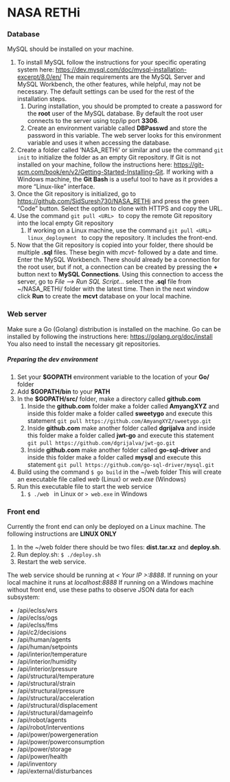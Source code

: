 # NASA RETHi

### Database

MySQL should be installed on your machine.
1. To install MySQL follow the instructions for your specific operating system here: https://dev.mysql.com/doc/mysql-installation-excerpt/8.0/en/
The main requirements are the MySQL Server and MySQL Workbench, the other features, while helpful, may not be necessary. The default settings can be used for the rest of the installation steps.
    1. During installation, you should be prompted to create a password for the **root** user of the MySQL database. By default the root user connects to the server using tcp/ip port **3306**.
    1. Create an environment variable called **DBPasswd** and store the password in this variable. The web server looks for this environment variable and uses it when accessing the database.
1. Create a folder called ‘NASA_RETHi’ or similar and use the command ```git init``` to initialize the folder as an empty Git repository. If Git is not installed on your machine, follow the instructions here: https://git-scm.com/book/en/v2/Getting-Started-Installing-Git.
If working with a Windows machine, the **Git Bash** is a useful tool to have as it provides a more “Linux-like” interface.
1. Once the Git repository is initialized, go to https://github.com/SidSuresh730/NASA_RETHi and press the green “Code” button. Select the option to clone with HTTPS and copy the URL.
1. Use the command ```git pull <URL> ``` to copy the remote Git repository into the local empty Git repository
    1. If working on a Linux machine, use the command ```git pull <URL> linux_deployment ``` to copy the repository. It includes the front-end.
1. Now that the Git repository is copied into your folder, there should be multiple **.sql** files. These begin with *mcvt-* followed by a date and time. Enter the MySQL Workbench. There should already be a connection for the root user, but if not, a connection can be created by pressing the **+** button next to **MySQL Connections**. Using this connection to access the server, go to *File --> Run SQL Script...* select the **.sql** file from ~/NASA_RETHi/ folder with the latest time. Then in the next window click **Run** to create the **mcvt** database on your local machine.

### Web server

Make sure a Go (Golang) distribution is installed on the machine.
Go can be installed by following the instructions here: https://golang.org/doc/install
You also need to install the necessary git repositories.
##### Preparing the dev environment
1. Set your **$GOPATH** environment variable to the location of your **Go/** folder
1. Add **$GOPATH/bin** to your **PATH**
1. In the **$GOPATH/src/** folder, make a directory called **github.com**
    1. Inside the **github.com** folder make a folder called **AmyangXYZ** and inside this folder make a folder called **sweetygo** and execute this statement ```git pull https://github.com/AmyangXYZ/sweetygo.git ```
    1. Inside **github.com** make another folder called **dgrijalva** and inside this folder make a folder called **jwt-go** and execute this statement ```git pull https://github.com/dgrijalva/jwt-go.git ```
    1. Inside **github.com** make another folder called **go-sql-driver** and inside this folder make a folder called **mysql** and execute this statement ```git pull https://github.com/go-sql-driver/mysql.git ```
1. Build using the command ```$ go build``` in the ~/web folder
This will create an executable file called *web* (Linux) or *web.exe* (Windows)
1. Run this executable file to start the web service
    1. ```$ ./web ``` in Linux or ``` > web.exe ``` in Windows

### Front end

Currently the front end can only be deployed on a Linux machine.
The following instructions are **LINUX ONLY**
1. In the ~/web folder there should be two files: **dist.tar.xz** and **deploy.sh**.
1. Run deploy.sh: ```$ ./deploy.sh ```
1. Restart the web service.

The web service should be running at *< Your IP >:8888*. If running on your local machine it runs at *localhost:8888*
If running on a Windows machine without front end, use these paths to observe JSON data for each subsystem:
* /api/eclss/wrs
* /api/eclss/ogs
* /api/eclss/fms
* /api/c2/decisions
* /api/human/agents
* /api/human/setpoints
* /api/interior/temperature
* /api/interior/humidity
* /api/interior/pressure
* /api/structural/temperature
* /api/structural/strain
* /api/structural/pressure
* /api/structural/acceleration
* /api/structural/displacement
* /api/structural/damageinfo
* /api/robot/agents
* /api/robot/interventions
* /api/power/powergeneration
* /api/power/powerconsumption
* /api/power/storage
* /api/power/health
* /api/inventory
* /api/external/disturbances
